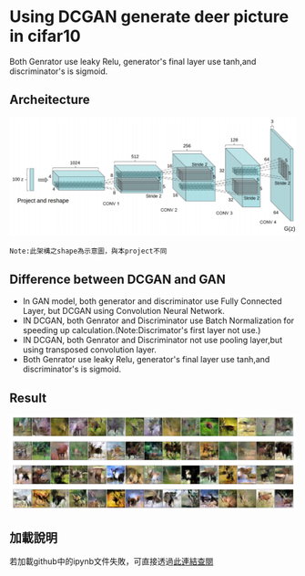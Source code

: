# Using DCGAN generate deer picture in cifar10
Both Genrator use leaky Relu, generator's final layer use tanh,and discriminator's is sigmoid.
## Archeitecture
![error](https://github.com/JusticeLeee/DC_GAN/blob/master/DCGAN.png)
```
Note:此架構之shape為示意圖，與本project不同
```
## Difference between DCGAN and GAN
* In GAN model, both generator and discriminator use Fully Connected Layer, but DCGAN using Convolution Neural Network.
* IN DCGAN, both Genrator and Discriminator use Batch Normalization for speeding up calculation.(Note:Discrimator's first layer not use.)
* IN DCGAN, both Genrator and Discriminator not use pooling layer,but using transposed convolution layer.
* Both Genrator use leaky Relu, generator's final layer use tanh,and discriminator's is sigmoid.
## Result
![error](https://github.com/JusticeLeee/DC_GAN/blob/master/deer.png)
## 加載說明
若加載github中的ipynb文件失敗，可直接透過[此連結查閱](https://nbviewer.jupyter.org/github/JusticeLeee/DC_GAN/blob/master/DcGan_deer.ipynb)

